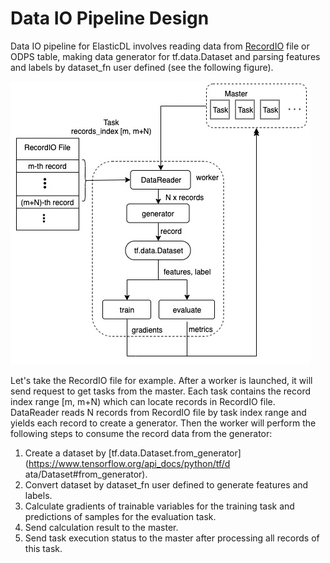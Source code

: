# Data IO Pipeline Design

Data IO pipeline for ElasticDL involves reading data from
[RecordIO](https://github.com/elasticdl/recordio) file or ODPS table, making
data generator for tf.data.Dataset and parsing features and labels by
dataset_fn user defined (see the following figure).

![data_io_pipeline](../images/data_io_pipeline.jpg)

Let's take the RecordIO file for example. After a worker is launched, it will
send request to get tasks from the master. Each task contains the record index
range [m, m+N) which can locate records in RecordIO file. DataReader reads N
records from RecordIO file by task index range and yields each record to create
a generator. Then the worker will perform the following steps to consume the
record data from the generator:

1. Create a dataset by
[tf.data.Dataset.from_generator](https://www.tensorflow.org/api_docs/python/tf/d
ata/Dataset#from_generator).
2. Convert dataset by dataset_fn user defined to generate features and labels.
3. Calculate gradients of trainable variables for the training task and
predictions of samples for the evaluation task.
4. Send calculation result to the master.
5. Send task execution status to the master after processing all records of
this task.
